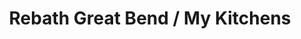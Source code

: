 ---
title: "Rebath Great Bend / My Kitchens"
url: /great-bend/rebath-great-bend-my-kitchens/
shop: bathroom
---